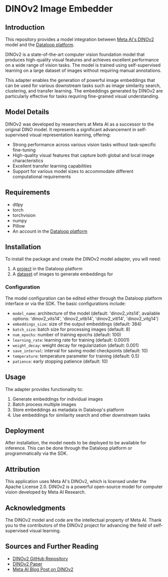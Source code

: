# DINOv2 Image Embedder

## Introduction

This repository provides a model integration between [Meta AI's DINOv2](https://github.com/facebookresearch/dinov2) model and the [Dataloop platform](https://dataloop.ai/).

DINOv2 is a state-of-the-art computer vision foundation model that produces high-quality visual features and achieves excellent performance on a wide range of vision tasks. The model is trained using self-supervised learning on a large dataset of images without requiring manual annotations.

This adapter enables the generation of powerful image embeddings that can be used for various downstream tasks such as image similarity search, clustering, and transfer learning. The embeddings generated by DINOv2 are particularly effective for tasks requiring fine-grained visual understanding.

## Model Details

DINOv2 was developed by researchers at Meta AI as a successor to the original DINO model. It represents a significant advancement in self-supervised visual representation learning, offering:

- Strong performance across various vision tasks without task-specific fine-tuning
- High-quality visual features that capture both global and local image characteristics
- Excellent transfer learning capabilities
- Support for various model sizes to accommodate different computational requirements

## Requirements

* dtlpy
* torch
* torchvision
* numpy
* Pillow
* An account in the [Dataloop platform](https://console.dataloop.ai/)

## Installation

To install the package and create the DINOv2 model adapter, you will need:
1. A [project](https://developers.dataloop.ai/tutorials/getting_started/sdk_overview/chapter/#to-create-a-new-project) in the Dataloop platform
2. A [dataset](https://developers.dataloop.ai/tutorials/data_management/manage_datasets/chapter/#create-dataset) of images to generate embeddings for

### Configuration

The model configuration can be edited either through the Dataloop platform interface or via the SDK. The basic configurations include:

* ```model_name```: architecture of the model (default: 'dinov2_vits14', available options: 'dinov2_vits14', 'dinov2_vitb14', 'dinov2_vitl14', 'dinov2_vitg14')
* ```embeddings_size```: size of the output embeddings (default: 384)
* ```batch_size```: batch size for processing images (default: 8)
* ```num_epochs```: number of training epochs (default: 100)
* ```learning_rate```: learning rate for training (default: 0.0001)
* ```weight_decay```: weight decay for regularization (default: 0.001)
* ```save_interval```: interval for saving model checkpoints (default: 10)
* ```temperature```: temperature parameter for training (default: 0.5)
* ```patience```: early stopping patience (default: 10)

## Usage

The adapter provides functionality to:
1. Generate embeddings for individual images
2. Batch process multiple images
3. Store embeddings as metadata in Dataloop's platform
4. Use embeddings for similarity search and other downstream tasks

## Deployment

After installation, the model needs to be deployed to be available for inference. This can be done through the Dataloop platform or programmatically via the SDK.

## Attribution

This application uses Meta AI's DINOv2, which is licensed under the Apache License 2.0. DINOv2 is a powerful open-source model for computer vision developed by Meta AI Research.

## Acknowledgments

The DINOv2 model and code are the intellectual property of Meta AI.
Thank you to the contributors of the DINOv2 project for advancing the field of self-supervised visual learning.

## Sources and Further Reading

* [DINOv2 GitHub Repository](https://github.com/facebookresearch/dinov2)
* [DINOv2 Paper](https://arxiv.org/abs/2304.07193)
* [Meta AI Blog Post on DINOv2](https://ai.facebook.com/blog/dino-v2-computer-vision-self-supervised-learning/)


